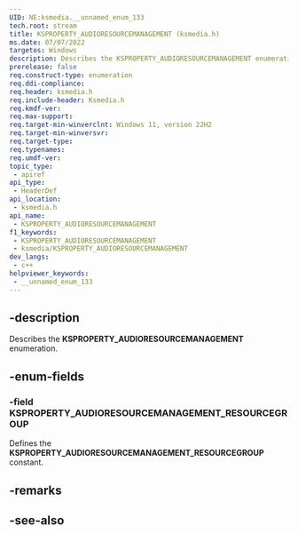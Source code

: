 ```yaml
---
UID: NE:ksmedia.__unnamed_enum_133
tech.root: stream
title: KSPROPERTY_AUDIORESOURCEMANAGEMENT (ksmedia.h)
ms.date: 07/07/2022
targetos: Windows
description: Describes the KSPROPERTY_AUDIORESOURCEMANAGEMENT enumeration.
prerelease: false
req.construct-type: enumeration
req.ddi-compliance: 
req.header: ksmedia.h
req.include-header: Ksmedia.h
req.kmdf-ver: 
req.max-support: 
req.target-min-winverclnt: Windows 11, version 22H2
req.target-min-winversvr: 
req.target-type: 
req.typenames: 
req.umdf-ver: 
topic_type:
 - apiref
api_type:
 - HeaderDef
api_location:
 - ksmedia.h
api_name:
 - KSPROPERTY_AUDIORESOURCEMANAGEMENT
f1_keywords:
 - KSPROPERTY_AUDIORESOURCEMANAGEMENT
 - ksmedia/KSPROPERTY_AUDIORESOURCEMANAGEMENT
dev_langs:
 - c++
helpviewer_keywords:
 - __unnamed_enum_133
---
```


## -description

Describes the **KSPROPERTY_AUDIORESOURCEMANAGEMENT** enumeration.

## -enum-fields

### -field KSPROPERTY_AUDIORESOURCEMANAGEMENT_RESOURCEGROUP

Defines the **KSPROPERTY_AUDIORESOURCEMANAGEMENT_RESOURCEGROUP** constant.

## -remarks

## -see-also
